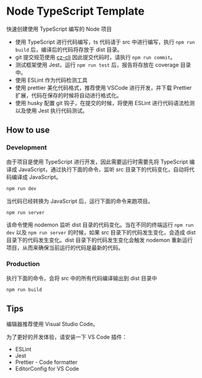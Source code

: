 # Node TypeScript Template

快速创建使用 TypeScript 编写的 Node 项目

- 使用 TypeScript 进行代码编写，ts 代码请于 src 中进行编写，执行 `npm run build` 后，编译后的代码将存放于 dist 目录。
- git 提交规范使用 [cz-cli](https://github.com/commitizen/cz-cli) 因此提交代码时，请执行 `npm run commit`。
- 测试框架使用 Jest，运行 `npm run test` 后，报告将存放在 coverage 目录中。
- 使用 ESLint 作为代码检测工具
- 使用 prettier 美化代码格式，推荐使用 VSCode 进行开发，并下载 Prettier 扩展，代码在保存的时候将自动进行格式化。
- 使用 husky 配置 git 钩子，在提交的时候，将使用 ESLint 进行代码语法检测以及使用 Jest 执行代码测试。

## How to use

### Development

由于项目是使用 TypeScript 进行开发，因此需要运行时需要先将 TypeScript 编译成 JavaScript，通过执行下面的命令，监听 src 目录下的代码变化，自动将代码编译成 JavaScript。

```bash
npm run dev
```

当代码已经转换为 JavaScript 后，运行下面的命令来跑项目。

```bash
npm run server
```

该命令使用 nodemon 监听 dist 目录的代码变化。当在不同的终端运行 `npm run dev` 以及 `npm run server` 的时候，如果 src 目录下的代码发生变化，会造成 dist 目录下的代码发生变化。dist 目录下的代码发生变化会触发 nodemon 重新运行项目，从而来确保当前运行的代码是最新的代码。

### Production

执行下面的命令，会将 src 中的所有代码编译输出到 dist 目录中

```bash
npm run build
```

## Tips

编辑器推荐使用 Visual Studio Code。

为了更好的开发体验，请安装一下 VS Code 插件：

- ESLint
- Jest
- Prettier - Code formatter
- EditorConfig for VS Code
